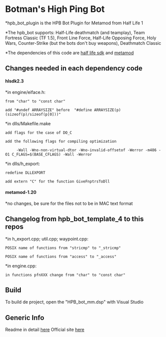 Botman's High Ping Bot
==============
*hpb_bot_plugin is the HPB Bot Plugin for Metamod from Half Life 1

*The hpb_bot supports: Half-Life deathmatch (and teamplay), Team Fortress Classic (TF 1.5), Front Line Force, Half-Life Opposing Force, Holy Wars, Counter-Strike (but the bots don't buy weapons), Deathmatch Classic

*The dependencies of this code are [half life sdk](http://metamod.sourceforge.net/files/sdk/hlsdk-2.3-p4.zip) and [metamod](http://sourceforge.net/projects/metamod/files/Metamod%20Sourcecode/1.20/metamod-1.20-win.src.zip/download)

Changes needed in each dependency code
---
#### hlsdk2.3
*in engine/eiface.h:
	
	from "char" to "const char"
	
	add "#undef ARRAYSIZE" before  "#define ARRAYSIZE(p)		(sizeof(p)/sizeof(p[0]))"
*in dlls/Makefile.make
	
	add flags for the case of DO_C
	
	add the following flags for compiling optimization
	     
	     -Wall -Wno-non-virtual-dtor -Wno-invalid-offsetof -Werror -m486 -O1 C_FLAGS=$(BASE_CFLAGS) -Wall -Werror	
*in dlls/h_export:
	
	redefine DLLEXPORT
	
	add extern "C" for the function GiveFnptrsToDll

#### metamod-1.20
*no changes, be sure for the files not to be in MAC text format

Changelog from hpb_bot_template_4 to this repos
---
*in h_export.cpp; util.cpp; waypoint.cpp:
	
	POSIX name of functions from "stricmp" to "_stricmp"
	
	POSIX name of functions from "access" to "_access"
*in engine.cpp:
	
	in functions pfnXXX change from "char" to "const char"
	
Build
---
To build de project, open the "HPB_bot_mm.dsp" with Visual Studio

Generic Info
---
Readme in detail [here](https://github.com/dberga/hpb_bot_plugin/blob/master/ReadMe.txt)
Official site [here](http://hpb-bot.bots-united.com/index.html)
